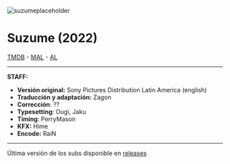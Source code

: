 ![suzumeplaceholder](https://images.groobee.com/images/suzume-isu-craft/fcQtd8raKvRm4NKKbcer7UXZjvNoHINloJhys5xp.jpg)

# Suzume (2022)

[TMDB](https://www.themoviedb.org/movie/916224) - [MAL](https://myanimelist.net/anime/50594/Suzume_no_Tojimar) - [AL](https://anilist.co/anime/142770/Suzume-no-Tojimari/)

---

**STAFF:**

- **Versión original:** Sony Pictures Distribution Latin America (english)
- **Traducción y adaptación:** Zagon
- **Corrección**: ??
- **Typesetting**: Ougi, Jaku
- **Timing**: PerryMason
- **KFX:** Hime
- **Encode:** RaiN

---


Última versión de los subs disponible en [releases](https://github.com/ZagonSubs/suzume-movie/releases/)
